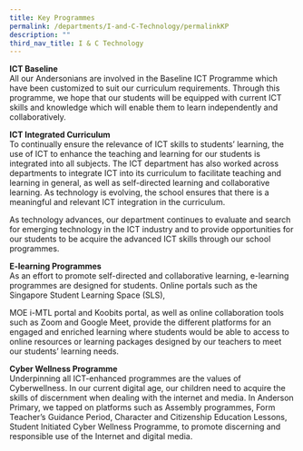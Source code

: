 ```yaml
---
title: Key Programmes
permalink: /departments/I-and-C-Technology/permalinkKP
description: ""
third_nav_title: I & C Technology
---
```

<p><strong>ICT Baseline</strong>&nbsp;<br />All our Andersonians are involved in the Baseline ICT Programme which have been customized to suit our curriculum requirements. Through this programme, we hope that our&nbsp;students&nbsp;will be equipped with current ICT skills and knowledge which will enable them to learn independently and collaboratively.&nbsp;</p>
<p><strong>ICT&nbsp;Integrated Curriculum&nbsp;<br /></strong>To continually ensure the relevance of ICT skills to students&rsquo; learning, the use of ICT to enhance the teaching and learning for our students is integrated into all subjects. The ICT department has also worked across departments to integrate ICT into its curriculum to facilitate teaching and learning in general, as well as self-directed learning and collaborative learning. As technology is evolving, the school ensures that there is a meaningful and relevant ICT integration in the curriculum.&nbsp;</p>
<p>As technology advances, our department continues to evaluate and search for emerging technology in the ICT industry and to provide opportunities for our students to be acquire the advanced ICT skills through our school programmes.</p>
<p><strong>E-learning Programmes&nbsp;<br /></strong>As an effort to promote self-directed and collaborative learning, e-learning programmes are designed for students. Online portals such as the Singapore Student Learning Space (SLS),&nbsp;</p>
<p>MOE i-MTL portal and Koobits portal, as well as online collaboration tools such as Zoom and Google Meet,&nbsp;provide the different platforms for an engaged and enriched learning where students would be able to access to online resources or learning packages designed by our teachers to meet our students&rsquo; learning needs.<br /></p>
<p><strong>Cyber Wellness Programme<br /></strong>Underpinning all ICT-enhanced programmes are the values of Cyberwellness. In our current digital age, our children need to acquire the skills of discernment when dealing with the internet and media. In Anderson Primary, we tapped on platforms such as Assembly programmes, Form Teacher&rsquo;s Guidance Period, Character and Citizenship Education Lessons, Student Initiated Cyber Wellness Programme, to promote discerning and responsible use of the Internet and digital media.</p>